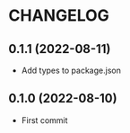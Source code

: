 # CHANGELOG

## 0.1.1 (2022-08-11)

* Add types to package.json

## 0.1.0 (2022-08-10)

* First commit

